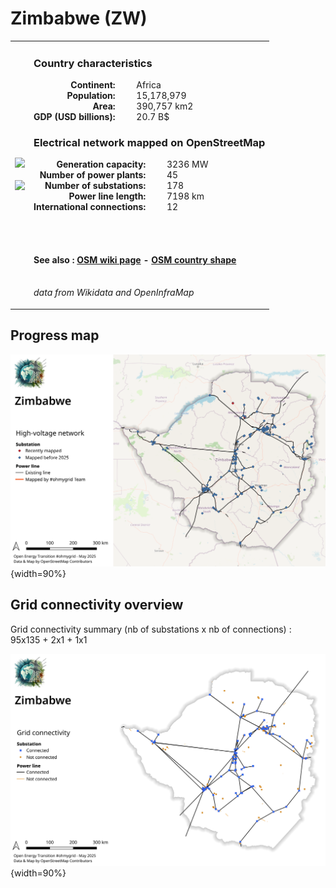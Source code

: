 # Zimbabwe (ZW)

<table width="90%">
<tr>
<td>
<img src="http://commons.wikimedia.org/wiki/Special:FilePath/Flag%20of%20Zimbabwe.svg" width="250">
<br><br>
<img src="http://commons.wikimedia.org/wiki/Special:FilePath/LocationZimbabwe.svg" width="250"></td>
<td>
<h3>Country characteristics</h3>
<div style="display: inline-block;text-align:right;margin-right:30px;font-weight: bold;">
Continent:<br>Population:<br>Area:<br>GDP (USD billions):
</div>
<div style="display: inline-block;">
Africa<br>15,178,979<br>390,757 km2<br>20.7 B$
</div>
<h3>Electrical network mapped on OpenStreetMap</h3>
<div style="display: inline-block;text-align:right;margin-right:30px;font-weight: bold;">Generation capacity:<br>
Number of power plants:<br>
Number of substations:<br>
Power line length:<br>
International connections:<br>
</div>
<div style="display: inline-block;">3236 MW<br>
45<br>
178<br>
7198 km<br>
12<br>
</div>

<br><br><h4>See also :
<a href="https://wiki.openstreetmap.org/wiki/Power_networks/Zimbabwe" target="_blank">OSM wiki page</a> -
<a href="https://openstreetmap.org/relation/195272" target="_blank">OSM country shape</a>
</h4>

<br><i>data from Wikidata and OpenInfraMap</i>
</td>
</tr>
</table>


## Progress map

![Map](../images/maps_countries/ZW/high-voltage-network.png){width=90%}



## Grid connectivity overview

Grid connectivity summary (nb of substations x nb of connections) :<br>95x135 + 2x1 + 1x1

![Map](../images/maps_countries/ZW/grid-connectivity.png){width=90%}


